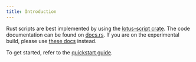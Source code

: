 ```yaml
---
title: Introduction
---
```


Rust scripts are best implemented by using the [lotus-script crate](https://crates.io/crates/lotus-script).
The code documentation can be found on [docs.rs](https://docs.rs/lotus-script/latest/lotus_script/). If you
are on the experimental build, please use [these docs](https://script-rs.lotus-simulator.dev/lotus_script/)
instead.

To get started, refer to the [quickstart guide](/rust/quickstart/).
